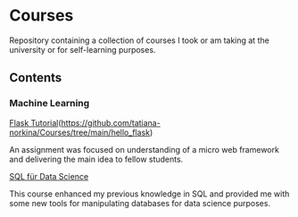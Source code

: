 # Courses

Repository containing a collection of courses I took or am taking at the university or for self-learning purposes. 

## Contents

### Machine Learning

[Flask Tutorial]([https://github.com/tatiana-norkina/data-science-portfolio/blob/main/Prediction%20of%20Spotify%20Song%E2%80%99s%20Popularity/main.ipynb)(https://github.com/tatiana-norkina/Courses/tree/main/hello_flask)

An assignment was focused on understanding of a micro web framework and delivering the main idea to fellow students.  

[SQL für Data Science](https://github.com/tatiana-norkina/data-science-portfolio/blob/main/Prediction%20of%20Cross-Selling%20Opportunities%20of%20a%20Bank/main.R)

This course enhanced my previous knowledge in SQL and provided me with some new tools for manipulating databases for data science purposes. 
